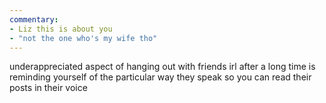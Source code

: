 ```yaml
---
commentary:
- Liz this is about you
- "not the one who's my wife tho"
---
```


underappreciated aspect of hanging out with friends irl after a long time is reminding yourself of the particular way they speak so you can read their posts in their voice

